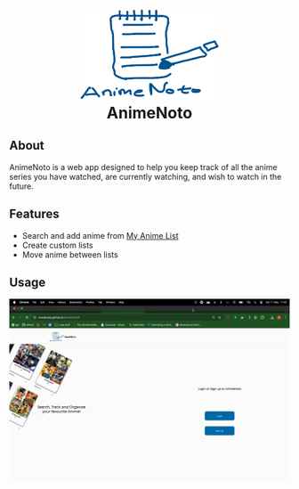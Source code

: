 
<h1 align="center">
  <br>
<img src="https://raw.githubusercontent.com/MordecaiO/AnimeNoto/main/root/frontend/public/animenoto_logo_main.png" alt="AnimeNoto" width="250">
<br>
AnimeNoto
<br>
</h1>

## About

AnimeNoto is a web app designed to help you keep track of all the anime series you have watched, are currently watching, and wish to watch in the future.

## Features
- Search and add anime from [My Anime List](https://myanimelist.net/)
- Create custom lists 
- Move anime between lists

## Usage
<img src="https://github.com/MordecaiO/AnimeNoto/blob/main/root/frontend/public/anime_noto_sign_in.gif" alt="sign-in" width="800">
